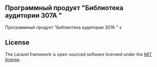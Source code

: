 ## Программный продукт "Библиотека аудитории 307А "

Программный продукт "Библиотека аудитории 307А "
s
## License

The Laravel framework is open-sourced software licensed under the [MIT license](https://opensource.org/licenses/MIT).
